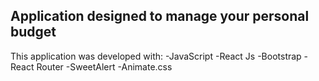 
## Application designed to manage your personal budget
This application was developed with:
-JavaScript
-React Js
-Bootstrap
-React Router 
-SweetAlert
-Animate.css 
